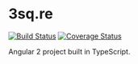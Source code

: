 # 3sq.re

[![Build Status](https://travis-ci.org/threesquared/3sq.re.svg?branch=master)](https://travis-ci.org/threesquared/3sq.re) [![Coverage Status](https://coveralls.io/repos/github/threesquared/3sq.re/badge.svg?branch=master)](https://coveralls.io/github/threesquared/3sq.re?branch=master)

Angular 2 project built in TypeScript.

